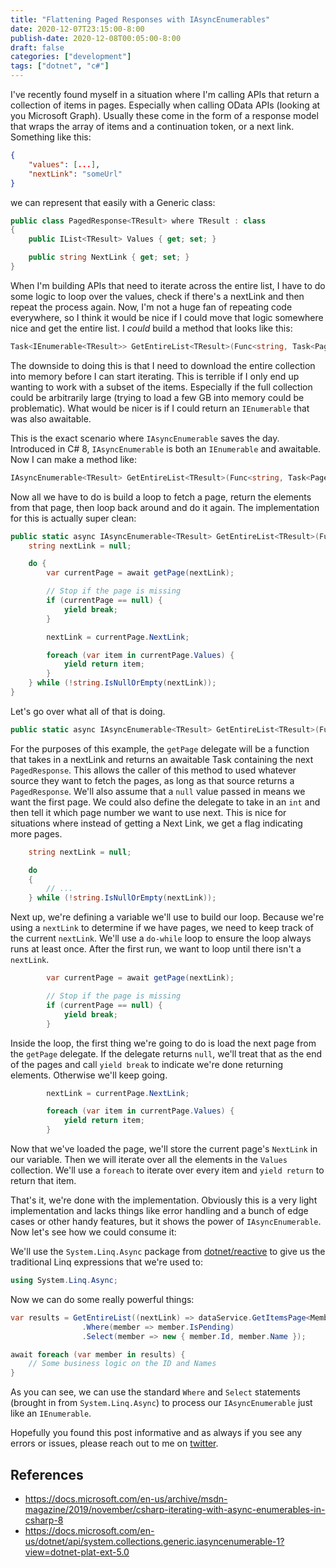 ```yaml
---
title: "Flattening Paged Responses with IAsyncEnumerables"
date: 2020-12-07T23:15:00-8:00
publish-date: 2020-12-08T00:05:00-8:00
draft: false
categories: ["development"]
tags: ["dotnet", "c#"]
---
```


I've recently found myself in a situation where I'm calling APIs that return a collection of items in pages. Especially when calling OData APIs (looking at you Microsoft Graph). Usually these come in the form of a response model that wraps the array of items and a continuation token, or a next link. Something like this:

```json
{
    "values": [...],
    "nextLink": "someUrl"
}
```

we can represent that easily with a Generic class:

```csharp
public class PagedResponse<TResult> where TResult : class
{
    public IList<TResult> Values { get; set; }

    public string NextLink { get; set; }
}
```

When I'm building APIs that need to iterate across the entire list, I have to do some logic to loop over the values, check if there's a nextLink and then repeat the process again. Now, I'm not a huge fan of repeating code everywhere, so I think it would be nice if I could move that logic somewhere nice and get the entire list. I *could* build a method that looks like this:

```csharp
Task<IEnumerable<TResult>> GetEntireList<TResult>(Func<string, Task<PagedResponse<TResult>>> getPage);
```

The downside to doing this is that I need to download the entire collection into memory before I can start iterating. This is terrible if I only end up wanting to work with a subset of the items. Especially if the full collection could be arbitrarily large (trying to load a few GB into memory could be problematic). What would be nicer is if I could return an `IEnumerable` that was also awaitable.

This is the exact scenario where `IAsyncEnumerable` saves the day. Introduced in C# 8, `IAsyncEnumerable` is both an `IEnumerable` and awaitable. Now I can make a method like:

```csharp
IAsyncEnumerable<TResult> GetEntireList<TResult>(Func<string, Task<PagedResponse<TResult>>> getPage);
```

Now all we have to do is build a loop to fetch a page, return the elements from that page, then loop back around and do it again. The implementation for this is actually super clean:

```csharp
public static async IAsyncEnumerable<TResult> GetEntireList<TResult>(Func<string, Task<PagedResponse<TResult>>> getPage) {
    string nextLink = null;

    do {
        var currentPage = await getPage(nextLink);

        // Stop if the page is missing
        if (currentPage == null) {
            yield break;
        }

        nextLink = currentPage.NextLink;

        foreach (var item in currentPage.Values) {
            yield return item;
        }
    } while (!string.IsNullOrEmpty(nextLink));
}
```

Let's go over what all of that is doing. 

```csharp
public static async IAsyncEnumerable<TResult> GetEntireList<TResult>(Func<string, Task<PagedResponse<TResult>>> getPage) {
```

For the purposes of this example, the `getPage` delegate will be a function that takes in a nextLink and returns an awaitable Task containing the next `PagedResponse`. This allows the caller of this method to used whatever source they want to fetch the pages, as long as that source returns a `PagedResponse`. We'll also assume that a `null` value passed in means we want the first page. We could also define the delegate to take in an `int` and then tell it which page number we want to use next. This is nice for situations where instead of getting a Next Link, we get a flag indicating more pages.

```csharp
    string nextLink = null;

    do
    {
        // ...
    } while (!string.IsNullOrEmpty(nextLink));
```

Next up, we're defining a variable we'll use to build our loop. Because we're using a `nextLink` to determine if we have pages, we need to keep track of the current `nextLink`. We'll use a `do-while` loop to ensure the loop always runs at least once. After the first run, we want to loop until there isn't a `nextLink`. 

```csharp
        var currentPage = await getPage(nextLink);

        // Stop if the page is missing
        if (currentPage == null) {
            yield break;
        }
```

Inside the loop, the first thing we're going to do is load the next page from the `getPage` delegate. If the delegate returns `null`, we'll treat that as the end of the pages and call `yield break` to indicate we're done returning elements. Otherwise we'll keep going.

```csharp
        nextLink = currentPage.NextLink;

        foreach (var item in currentPage.Values) {
            yield return item;
        }
``` 

Now that we've loaded the page, we'll store the current page's `NextLink` in our variable. Then we will iterate over all the elements in the `Values` collection. We'll use a `foreach` to iterate over every item and `yield return` to return that item. 

That's it, we're done with the implementation. Obviously this is a very light implementation and lacks things like error handling and a bunch of edge cases or other handy features, but it shows the power of `IAsyncEnumerable`. Now let's see how we could consume it:

We'll use the `System.Linq.Async` package from [dotnet/reactive](https://github.com/dotnet/reactive) to give us the traditional Linq expressions that we're used to:

```csharp
using System.Linq.Async;
```

Now we can do some really powerful things:

```csharp
var results = GetEntireList((nextLink) => dataService.GetItemsPage<Member>(nextLink))
                .Where(member => member.IsPending)
                .Select(member => new { member.Id, member.Name });

await foreach (var member in results) {
    // Some business logic on the ID and Names
}
```

As you can see, we can use the standard `Where` and `Select` statements (brought in from `System.Linq.Async`) to process our `IAsyncEnumerable` just like an `IEnumerable`. 

Hopefully you found this post informative and as always if you see any errors or issues, please reach out to me on [twitter](https://twitter.com/iamdavidfrancis). 

## References

* https://docs.microsoft.com/en-us/archive/msdn-magazine/2019/november/csharp-iterating-with-async-enumerables-in-csharp-8
* https://docs.microsoft.com/en-us/dotnet/api/system.collections.generic.iasyncenumerable-1?view=dotnet-plat-ext-5.0
